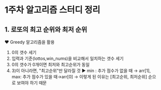 # 1주차 알고리즘 스터디 정리

## 1. 로또의 최고 순위와 최저 순위

❤ Greedy 알고리즘을 활용

1) 0의 갯수 세기
2) 입력과 기준(lottos,win_nums)을 비교해서 일치하는 갯수 세기
3) 0의 갯수가 0개이면 최저와 최고순위가 동일
4) 3)이 아니라면, "최고순위"만 달라질 것
▶ min : 추가 점수가 없을 때 → arr[1], max: 추가 점수가 있을 때→arr[0]
→ 이렇게 된 이유는 [최고순위, 최저순위] 순으로 보여야 하기 때문

